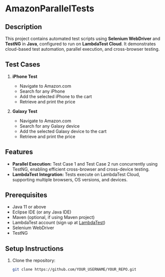 # AmazonParallelTests

## Description
This project contains automated test scripts using **Selenium WebDriver** and **TestNG** in **Java**, configured to run on **LambdaTest Cloud**. It demonstrates cloud-based test automation, parallel execution, and cross-browser testing.

## Test Cases
1. **iPhone Test**  
   - Navigate to Amazon.com  
   - Search for any iPhone  
   - Add the selected iPhone to the cart  
   - Retrieve and print the price  

2. **Galaxy Test**  
   - Navigate to Amazon.com  
   - Search for any Galaxy device  
   - Add the selected Galaxy device to the cart  
   - Retrieve and print the price  

## Features
- **Parallel Execution:** Test Case 1 and Test Case 2 run concurrently using TestNG, enabling efficient cross-browser and cross-device testing.  
- **LambdaTest Integration:** Tests execute on LambdaTest Cloud, supporting multiple browsers, OS versions, and devices.  

## Prerequisites
- Java 11 or above  
- Eclipse IDE (or any Java IDE)  
- Maven (optional, if using Maven project)  
- LambdaTest account (sign up at [LambdaTest](https://www.lambdatest.com/))  
- Selenium WebDriver  
- TestNG  

## Setup Instructions
1. Clone the repository:  
   ```bash
   git clone https://github.com/YOUR_USERNAME/YOUR_REPO.git
